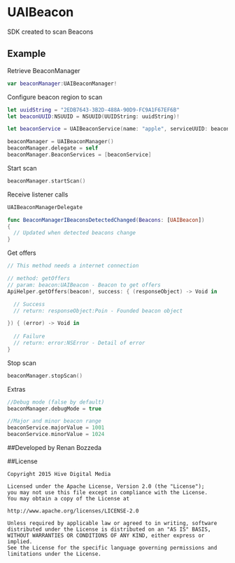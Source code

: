 # UAIBeacon
SDK created to scan Beacons

## Example
Retrieve BeaconManager

```Swift
var beaconManager:UAIBeaconManager!
```

Configure beacon region to scan
```Swift
let uuidString = "2EDB7643-3B2D-488A-90D9-FC9A1F67EF6B"
let beaconUUID:NSUUID = NSUUID(UUIDString: uuidString)!

let beaconService = UAIBeaconService(name: "apple", serviceUUID: beaconUUID)

beaconManager = UAIBeaconManager()
beaconManager.delegate = self
beaconManager.BeaconServices = [beaconService]
```

Start scan
```swift
beaconManager.startScan()
```

Receive listener calls
```swift
UAIBeaconManagerDelegate
```
```swift
func BeaconManagerIBeaconsDetectedChanged(Beacons: [UAIBeacon]) 
{
  // Updated when detected beacons change
}
```


Get offers
```swift
// This method needs a internet connection

// method: getOffers
// param: beacon:UAIBeacon - Beacon to get offers
ApiHelper.getOffers(beacon!, success: { (responseObject) -> Void in

  // Success
  // return: responseObject:Poin - Founded beacon object

}) { (error) -> Void in
  
  // Failure
  // return: error:NSError - Detail of error
}
```

Stop scan
```swift
beaconManager.stopScan()
```


Extras
```swift
//Debug mode (false by default)
beaconManager.debugMode = true

//Major and minor beacon range
beaconService.majorValue = 1001
beaconService.minorValue = 1024
```

##Developed by
Renan Bozzeda

##License
```
Copyright 2015 Hive Digital Media

Licensed under the Apache License, Version 2.0 (the "License");
you may not use this file except in compliance with the License.
You may obtain a copy of the License at

http://www.apache.org/licenses/LICENSE-2.0

Unless required by applicable law or agreed to in writing, software
distributed under the License is distributed on an "AS IS" BASIS,
WITHOUT WARRANTIES OR CONDITIONS OF ANY KIND, either express or implied.
See the License for the specific language governing permissions and
limitations under the License.
```

